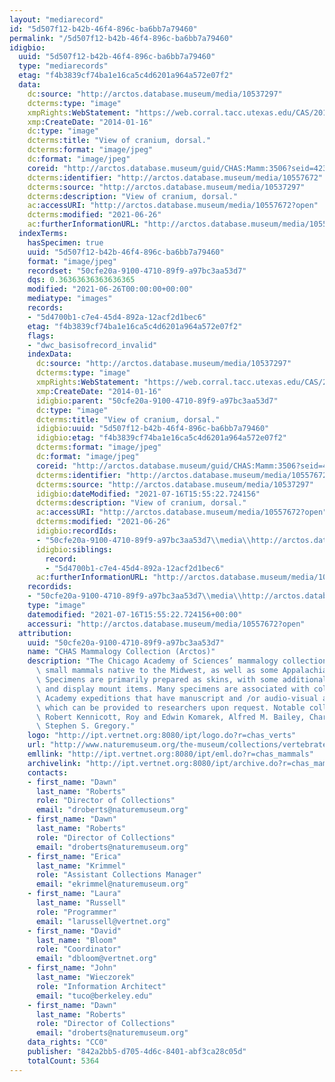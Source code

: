 ```yaml
---
layout: "mediarecord"
id: "5d507f12-b42b-46f4-896c-ba6bb7a79460"
permalink: "/5d507f12-b42b-46f4-896c-ba6bb7a79460"
idigbio:
  uuid: "5d507f12-b42b-46f4-896c-ba6bb7a79460"
  type: "mediarecords"
  etag: "f4b3839cf74ba1e16ca5c4d6201a964a572e07f2"
  data:
    dc:source: "http://arctos.database.museum/media/10537297"
    dcterms:type: "image"
    xmpRights:WebStatement: "https://web.corral.tacc.utexas.edu/CAS/20161217-03/jpg/chas_mamm_3506.2.jpg"
    xmp:CreateDate: "2014-01-16"
    dc:type: "image"
    dcterms:title: "View of cranium, dorsal."
    dcterms:format: "image/jpeg"
    dc:format: "image/jpeg"
    coreid: "http://arctos.database.museum/guid/CHAS:Mamm:3506?seid=4236112"
    dcterms:identifier: "http://arctos.database.museum/media/10557672"
    dcterms:source: "http://arctos.database.museum/media/10537297"
    dcterms:description: "View of cranium, dorsal."
    ac:accessURI: "http://arctos.database.museum/media/10557672?open"
    dcterms:modified: "2021-06-26"
    ac:furtherInformationURL: "http://arctos.database.museum/media/10557672"
  indexTerms:
    hasSpecimen: true
    uuid: "5d507f12-b42b-46f4-896c-ba6bb7a79460"
    format: "image/jpeg"
    recordset: "50cfe20a-9100-4710-89f9-a97bc3aa53d7"
    dqs: 0.36363636363636365
    modified: "2021-06-26T00:00:00+00:00"
    mediatype: "images"
    records:
    - "5d4700b1-c7e4-45d4-892a-12acf2d1bec6"
    etag: "f4b3839cf74ba1e16ca5c4d6201a964a572e07f2"
    flags:
    - "dwc_basisofrecord_invalid"
    indexData:
      dc:source: "http://arctos.database.museum/media/10537297"
      dcterms:type: "image"
      xmpRights:WebStatement: "https://web.corral.tacc.utexas.edu/CAS/20161217-03/jpg/chas_mamm_3506.2.jpg"
      xmp:CreateDate: "2014-01-16"
      idigbio:parent: "50cfe20a-9100-4710-89f9-a97bc3aa53d7"
      dc:type: "image"
      dcterms:title: "View of cranium, dorsal."
      idigbio:uuid: "5d507f12-b42b-46f4-896c-ba6bb7a79460"
      idigbio:etag: "f4b3839cf74ba1e16ca5c4d6201a964a572e07f2"
      dcterms:format: "image/jpeg"
      dc:format: "image/jpeg"
      coreid: "http://arctos.database.museum/guid/CHAS:Mamm:3506?seid=4236112"
      dcterms:identifier: "http://arctos.database.museum/media/10557672"
      dcterms:source: "http://arctos.database.museum/media/10537297"
      idigbio:dateModified: "2021-07-16T15:55:22.724156"
      dcterms:description: "View of cranium, dorsal."
      ac:accessURI: "http://arctos.database.museum/media/10557672?open"
      dcterms:modified: "2021-06-26"
      idigbio:recordIds:
      - "50cfe20a-9100-4710-89f9-a97bc3aa53d7\\media\\http://arctos.database.museum/media/10557672"
      idigbio:siblings:
        record:
        - "5d4700b1-c7e4-45d4-892a-12acf2d1bec6"
      ac:furtherInformationURL: "http://arctos.database.museum/media/10557672"
    recordids:
    - "50cfe20a-9100-4710-89f9-a97bc3aa53d7\\media\\http://arctos.database.museum/media/10557672"
    type: "image"
    datemodified: "2021-07-16T15:55:22.724156+00:00"
    accessuri: "http://arctos.database.museum/media/10557672?open"
  attribution:
    uuid: "50cfe20a-9100-4710-89f9-a97bc3aa53d7"
    name: "CHAS Mammalogy Collection (Arctos)"
    description: "The Chicago Academy of Sciences’ mammalogy collection contains mostly\
      \ small mammals native to the Midwest, as well as some Appalachian species.\
      \ Specimens are primarily prepared as skins, with some additional osteological\
      \ and display mount items. Many specimens are associated with collectors or\
      \ Academy expeditions that have manuscript and /or audio-visual archival material,\
      \ which can be provided to researchers upon request. Notable collectors include\
      \ Robert Kennicott, Roy and Edwin Komarek, Alfred M. Bailey, Charles D. Brower,\
      \ Stephen S. Gregory."
    logo: "http://ipt.vertnet.org:8080/ipt/logo.do?r=chas_verts"
    url: "http://www.naturemuseum.org/the-museum/collections/vertebrates"
    emllink: "http://ipt.vertnet.org:8080/ipt/eml.do?r=chas_mammals"
    archivelink: "http://ipt.vertnet.org:8080/ipt/archive.do?r=chas_mammals"
    contacts:
    - first_name: "Dawn"
      last_name: "Roberts"
      role: "Director of Collections"
      email: "droberts@naturemuseum.org"
    - first_name: "Dawn"
      last_name: "Roberts"
      role: "Director of Collections"
      email: "droberts@naturemuseum.org"
    - first_name: "Erica"
      last_name: "Krimmel"
      role: "Assistant Collections Manager"
      email: "ekrimmel@naturemuseum.org"
    - first_name: "Laura"
      last_name: "Russell"
      role: "Programmer"
      email: "larussell@vertnet.org"
    - first_name: "David"
      last_name: "Bloom"
      role: "Coordinator"
      email: "dbloom@vertnet.org"
    - first_name: "John"
      last_name: "Wieczorek"
      role: "Information Architect"
      email: "tuco@berkeley.edu"
    - first_name: "Dawn"
      last_name: "Roberts"
      role: "Director of Collections"
      email: "droberts@naturemuseum.org"
    data_rights: "CC0"
    publisher: "842a2bb5-d705-4d6c-8401-abf3ca28c05d"
    totalCount: 5364
---
```

